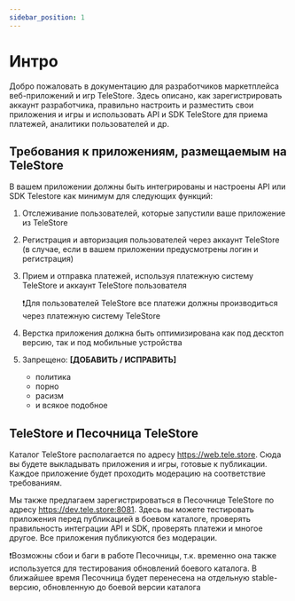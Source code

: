 ```yaml
---
sidebar_position: 1
---
```


# Интро

Добро пожаловать в документацию для разработчиков маркетплейса веб-приложений и игр TeleStore. Здесь описано, как зарегистрировать аккаунт разработчика, правильно настроить и разместить свои приложения и игры и использовать API и SDK TeleStore для приема платежей, аналитики пользователей и др.

## Требования к приложениям, размещаемым на TeleStore

В вашем приложении должны быть интегрированы и настроены API или SDK Telestore как минимум для следующих функций:
1. Отслеживание пользователей, которые запустили ваше приложение из TeleStore 
2. Регистрация и авторизация пользователей через аккаунт TeleStore (в случае, если в вашем приложении предусмотрены логин и регистрация)

3. Прием и отправка платежей, используя платежную систему TeleStore и аккаунт TeleStore пользователя
   <div className="important">❗️Для пользователей TeleStore все платежи должны производиться через платежную систему TeleStore</div>
4. Верстка приложения должна быть оптимизирована как под десктоп версию, так и под мобильные устройства
5. Запрещено: **[ДОБАВИТЬ / ИСПРАВИТЬ]**
   - политика
   - порно
   - расизм
   - и всякое подобное

## TeleStore и Песочница TeleStore

Каталог TeleStore располагается по адресу https://web.tele.store. Сюда вы будете выкладывать приложения и игры, готовые к публикации. Каждое приложение будет проходить модерацию на соответствие требованиям.

Мы также предлагаем зарегистрироваться в Песочнице TeleStore по адресу https://dev.tele.store:8081. Здесь вы можете тестировать приложения перед публикацией в боевом каталоге, проверять правильность интеграции API и SDK, проверять платежи и многое другое. Все приложения публикуются без модерации.

   <div className="important">❗️Возможны сбои и баги в работе Песочницы, т.к. временно она также используется для тестирования обновлений боевого каталога. В ближайшее время Песочница будет перенесена на отдельную stable-версию, обновленную до боевой версии каталога</div>
